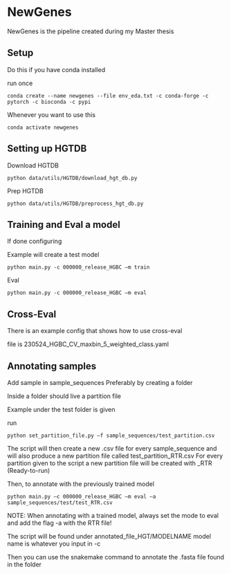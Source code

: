 # NewGenes
NewGenes is the pipeline created during my Master thesis

## Setup
Do this if you have conda installed

run once
```
conda create --name newgenes --file env_eda.txt -c conda-forge -c pytorch -c bioconda -c pypi
```

Whenever you want to use this

```
conda activate newgenes
```

## Setting up HGTDB

Download HGTDB
```
python data/utils/HGTDB/download_hgt_db.py
```

Prep HGTDB
```
python data/utils/HGTDB/preprocess_hgt_db.py
```

## Training and Eval a model
If done configuring

Example will create a test model
```
python main.py -c 000000_release_HGBC –m train
```

Eval
```
python main.py -c 000000_release_HGBC –m eval
```

## Cross-Eval
There is an example config that shows how to use cross-eval

file is 230524_HGBC_CV_maxbin_5_weighted_class.yaml

## Annotating samples
Add sample in sample_sequences
Preferably by creating a folder

Inside a folder should live a partition file

Example under the test folder is given

run
```
python set_partition_file.py –f sample_sequences/test_partition.csv
```

The script will then create a new .csv file for every sample_sequence
and will also produce a new partition file called test_partition_RTR.csv
For every partition given to the script a new partition file will be created with _RTR (Ready-to-run)

Then, to annotate with the previously trained model

```
python main.py –c 000000_release_HGBC –m eval –a sample_sequences/test/test_RTR.csv
```
NOTE: When annotating with a trained model, always set the mode to eval and add the flag -a with the RTR file!

The script will be found under annotated_file_HGT/MODELNAME
model name is whatever you input in -c

Then you can use the snakemake command to annotate the .fasta file found in the folder



